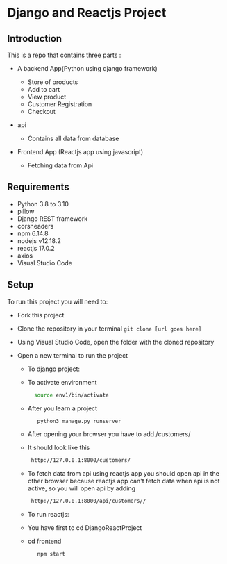 # Django and Reactjs Project

## Introduction

This is a repo that contains three parts :
 
  * A backend App(Python using django framework)
 
       * Store of products
       * Add to cart
       * View product
       * Customer Registration
       * Checkout
   
 * api
 
      * Contains all  data from database
  
 * Frontend App (Reactjs app using javascript)

      * Fetching data from Api 

## Requirements

 * Python 3.8 to 3.10
 * pillow
 * Django REST framework
 * corsheaders
 * npm 6.14.8
 * nodejs  v12.18.2
 * reactjs  17.0.2
 * axios
 * Visual Studio Code
 
## Setup
To run this project you will need to:


 * Fork this project
 * Clone the repository in your terminal ``` git clone [url goes here] ```
 * Using Visual Studio Code, open the folder with the cloned repository
 * Open a new terminal to run the project


   * To django project:
    * To activate environment 
      
       ```bash
         source env1/bin/activate 
         ```
    * After you learn a project
    
       ```bash
          python3 manage.py runserver 
         ```
    * After opening your browser you have to add /customers/  
    * It should look like this
      
       ```bash
        http://127.0.0.1:8000/customers/
         ```
        
    
     * To fetch data from api using reactjs app you should open api in the other  browser  because reactjs app can't  fetch   data when  api is not active, so you will open api by adding 
       
    
       ```bash
        http://127.0.0.1:8000/api/customers//
         ```
        
 
   * To run reactjs:
    * You have first to cd DjangoReactProject 
    * cd frontend
         
         
      ```bash
         npm start
        ```
         
 
 
 
